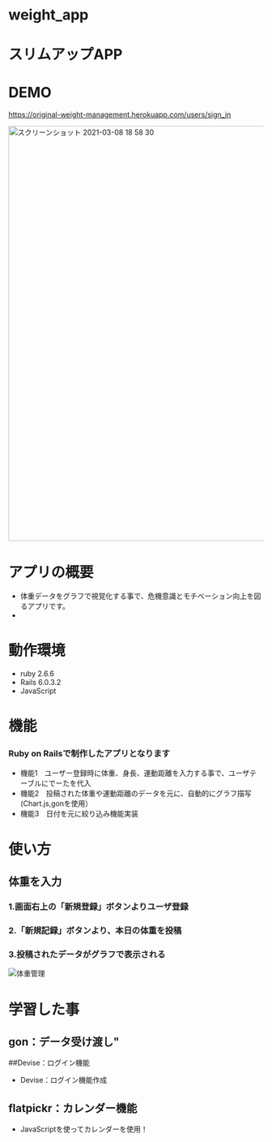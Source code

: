 # weight_app

# スリムアップAPP

 
# DEMO
 
https://original-weight-management.herokuapp.com/users/sign_in

<img width="818" alt="スクリーンショット 2021-03-08 18 58 30" src="https://user-images.githubusercontent.com/56257230/110416830-bbae0500-80d7-11eb-9864-c57aa521f484.png">


# アプリの概要
- 体重データをグラフで視覚化する事で、危機意識とモチベーション向上を図るアプリです。
- 


 
# 動作環境
 
 
* ruby 2.6.6
* Rails 6.0.3.2
* JavaScript

# 機能
### Ruby on Railsで制作したアプリとなります

- 機能1　ユーザー登録時に体重、身長、運動距離を入力する事で、ユーザテーブルにでーたを代入
- 機能2　投稿された体重や運動距離のデータを元に、自動的にグラフ描写(Chart.js,gonを使用）
- 機能3　日付を元に絞り込み機能実装



 
# 使い方

## 体重を入力

### 1.画面右上の「新規登録」ボタンよりユーザ登録
### 2.「新規記録」ボタンより、本日の体重を投稿
### 3.投稿されたデータがグラフで表示される

![体重管理](https://user-images.githubusercontent.com/56257230/110416935-ef892a80-80d7-11eb-8f17-c809965a1994.gif)

 


 
# 学習した事

## gon：データ受け渡し"


##Devise：ログイン機能
- Devise：ログイン機能作成

## flatpickr：カレンダー機能
-  JavaScriptを使ってカレンダーを使用！


